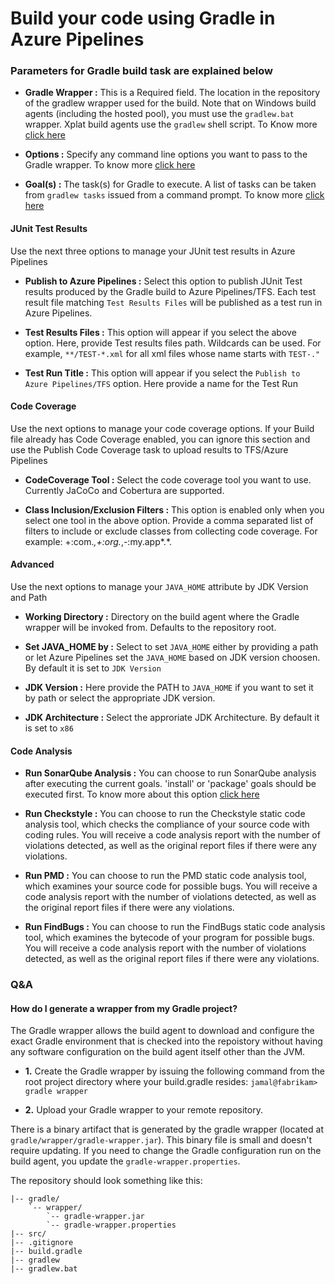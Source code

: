 # Build your code using Gradle in Azure Pipelines

### Parameters for Gradle build task are explained below

- **Gradle Wrapper :** This is a Required field. The location in the repository of the gradlew wrapper used for the build. Note that on Windows build agents (including the hosted pool), you must use the `gradlew.bat` wrapper. Xplat build agents use the `gradlew` shell script. To Know more [click here](https://docs.gradle.org/current/userguide/gradle_wrapper.html)

- **Options :** Specify any command line options you want to pass to the Gradle wrapper. To know more [click here](https://docs.gradle.org/current/userguide/gradle_command_line.html)

- **Goal(s) :** The task(s) for Gradle to execute. A list of tasks can be taken from `gradlew tasks` issued from a command prompt. To know more [click here](https://docs.gradle.org/current/userguide/tutorial_using_tasks.html)

#### JUnit Test Results
Use the next three options to manage your JUnit test results in Azure Pipelines

- **Publish to Azure Pipelines :** Select this option to publish JUnit Test results produced by the Gradle build to Azure Pipelines/TFS. Each test result file matching `Test Results Files` will be published as a test run in Azure Pipelines.

- **Test Results Files :** This option will appear if you select the above option. Here, provide Test results files path. Wildcards can be used. For example, `**/TEST-*.xml` for all xml files whose name starts with `TEST-."`

- **Test Run Title :** This option will appear if you select the `Publish to Azure Pipelines/TFS` option. Here provide a name for the Test Run

#### Code Coverage
Use the next options to manage your code coverage options. If your Build file already has Code Coverage enabled, you can ignore this section and use the Publish Code Coverage task to upload results to TFS/Azure Pipelines

- **CodeCoverage Tool :** Select the code coverage tool you want to use. Currently JaCoCo and Cobertura are supported.

- **Class Inclusion/Exclusion Filters :** This option is enabled only when you select one tool in the above option. Provide a 
comma separated list of filters to include or exclude classes from collecting code coverage. For example: +:com.*,+:org.*,-:my.app*.*.

#### Advanced
Use the next options to manage your `JAVA_HOME` attribute by JDK Version and Path

- **Working Directory :** Directory on the build agent where the Gradle wrapper will be invoked from. Defaults to the repository root.

- **Set JAVA_HOME by :** Select to set `JAVA_HOME` either by providing a path or let Azure Pipelines set the `JAVA_HOME` based on JDK version choosen. By default it is set to `JDK Version`

- **JDK Version :** Here provide the PATH to `JAVA_HOME` if you want to set it by path or select the appropriate JDK version.

- **JDK Architecture :** Select the approriate JDK Architecture. By default it is set to `x86`

#### Code Analysis

- **Run SonarQube Analysis :** You can choose to run SonarQube analysis after executing the current goals. 'install' or 'package' goals should be executed first. To know more about this option [click here](https://blogs.msdn.com/b/visualstudioalm/archive/2015/10/08/the-maven-build-task-now-simplifies-sonarqube-analysis.aspx)

- **Run Checkstyle :** You can choose to run the Checkstyle static code analysis tool, which checks the compliance of your source code with coding rules. You will receive a code analysis report with the number of violations detected, as well as the original report files if there were any violations.

- **Run PMD :** You can choose to run the PMD static code analysis tool, which examines your source code for possible bugs. You will receive a code analysis report with the number of violations detected, as well as the original report files if there were any violations.

- **Run FindBugs :** You can choose to run the FindBugs static code analysis tool, which examines the bytecode of your program for possible bugs. You will receive a code analysis report with the number of violations detected, as well as the original report files if there were any violations.

### Q&A

#### How do I generate a wrapper from my Gradle project?

The Gradle wrapper allows the build agent to download and configure the exact Gradle environment that is checked into the repoistory without having any software configuration on the build agent itself other than the JVM.

- **1.** Create the Gradle wrapper by issuing the following command from the root project directory where your build.gradle resides:
`jamal@fabrikam> gradle wrapper`


- **2.** Upload your Gradle wrapper to your remote repository.

There is a binary artifact that is generated by the gradle wrapper (located at `gradle/wrapper/gradle-wrapper.jar`). This binary file is small and doesn't require updating. If you need to change the Gradle configuration run on the build agent, you update the `gradle-wrapper.properties`.

The repository should look something like this:

```ssh
|-- gradle/
    `-- wrapper/
        `-- gradle-wrapper.jar
        `-- gradle-wrapper.properties
|-- src/
|-- .gitignore
|-- build.gradle
|-- gradlew
|-- gradlew.bat
```




